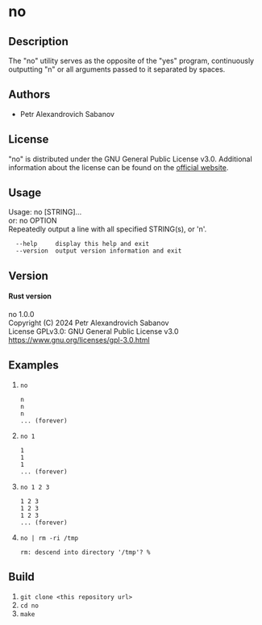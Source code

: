 # no

## Description

The "no" utility serves as the opposite of the "yes" program, continuously outputting "n" or all arguments passed to it separated by spaces.

## Authors

- Petr Alexandrovich Sabanov

## License

"no" is distributed under the GNU General Public License v3.0. Additional information about the license can be found on the [official website](https://www.gnu.org/licenses/gpl-3.0.html).

## Usage

Usage: no [STRING]...  
or:  no OPTION  
Repeatedly output a line with all specified STRING(s), or 'n'.  

      --help     display this help and exit
      --version  output version information and exit

## Version

#### Rust version

no 1.0.0  
Copyright (C) 2024 Petr Alexandrovich Sabanov  
License GPLv3.0: GNU General Public License v3.0 <https://www.gnu.org/licenses/gpl-3.0.html>

## Examples

1. `no`

    ```
    n
    n
    n
    ... (forever)
    ```

2. `no 1`

    ```
    1
    1
    1
    ... (forever)
    ```

3. `no 1 2 3`

    ```
    1 2 3
    1 2 3
    1 2 3
    ... (forever)
    ```

4. `no | rm -ri /tmp`

    ```
    rm: descend into directory '/tmp'? %
    ```

## Build

1. `git clone <this repository url>`
2. `cd no`
3. `make`